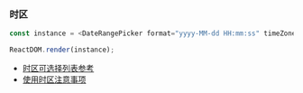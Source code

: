 ### 时区

<!--start-code-->

```js
const instance = <DateRangePicker format="yyyy-MM-dd HH:mm:ss" timeZone="Asia/Tokyo" />;

ReactDOM.render(instance);
```

<!--end-code-->

- [时区可选择列表参考](https://rsuitejs.com/components/date-picker#Time%20Zone%20List)
- [使用时区注意事项](https://rsuitejs.com/components/date-picker#Time%20Zone%20Tips)
